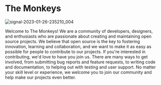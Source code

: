 # The Monkeys

![signal-2023-01-26-235210_004](https://user-images.githubusercontent.com/36985548/215265639-5d57a655-ba5a-4fce-8ddb-5084b9c93912.jpeg)


Welcome to The Monkeys! We are a community of developers, designers, and enthusiasts who are passionate about creating and maintaining open source projects. We believe that open source is the key to fostering innovation, learning and collaboration, and we want to make it as easy as possible for people to contribute to our projects. If you're interested in contributing, we'd love to have you join us. There are many ways to get involved, from submitting bug reports and feature requests, to writing code and documentation, to helping out with testing and user support. No matter your skill level or experience, we welcome you to join our community and help make our projects even better.
